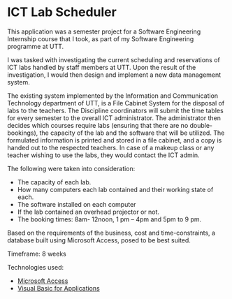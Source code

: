 # ICT Lab Scheduler

This application was a semester project for a Software Engineering Internship course that I took, as part of my Software Engineering programme at UTT.

I was tasked with investigating the current scheduling and reservations of ICT labs handled by staff members at UTT. Upon the result of the investigation, I would then design and implement a new data management system.

The existing system implemented by the Information and Communication Technology department of UTT, is a File Cabinet System for the disposal of labs to the teachers.
The Discipline coordinators will submit the time tables for every semester to the overall ICT administrator. The administrator then decides which courses require labs (ensuring that there are no double-bookings), the capacity of the lab and the software that will be utilized. The formulated information is printed and stored in a file cabinet, and a copy is handed out to the respected teachers.
In case of a makeup class or any teacher wishing to use the labs, they would contact the ICT admin.

The following were taken into consideration:

- The capacity of each lab.
- How many computers each lab contained and their working state of each.
- The software installed on each computer
- If the lab contained an overhead projector or not.
- The booking times: 8am- 12noon, 1 pm – 4pm and 5pm to 9 pm.

Based on the requirements of the business, cost and time-constraints, a database built using Microsoft Access, posed to be best suited.

Timeframe: 8 weeks

Technologies used:

- [Microsoft Access](https://www.microsoft.com/en-us/microsoft-365/access)
- [Visual Basic for Applications](https://en.wikipedia.org/wiki/Visual_Basic_for_Applications)
